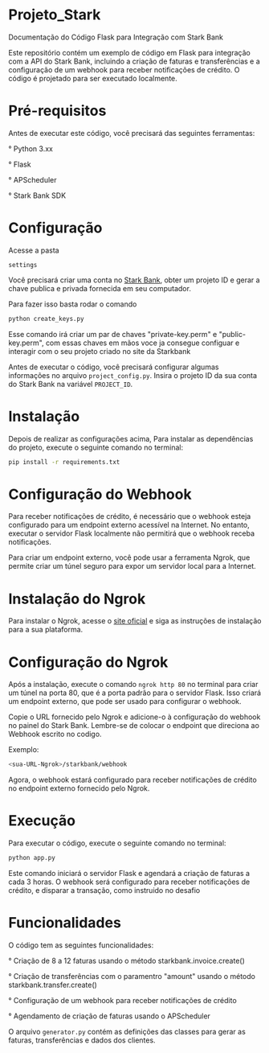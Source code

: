 # Projeto_Stark

Documentação do Código Flask para Integração com Stark Bank

Este repositório contém um exemplo de código em Flask para integração com a API do Stark Bank, incluindo a criação de faturas e transferências e a configuração de um webhook para receber notificações de crédito. O código é projetado para ser executado localmente.

# Pré-requisitos
Antes de executar este código, você precisará das seguintes ferramentas:

° Python 3.xx

° Flask

° APScheduler

° Stark Bank SDK

# Configuração

Acesse a pasta

`settings`

Você precisará criar uma conta no [Stark Bank](https://starkbank.com/), obter um projeto ID e gerar a chave publica e privada fornecida em seu computador.

Para fazer isso basta rodar o comando 

```bash
python create_keys.py
```

Esse comando irá criar um par de chaves "private-key.perm" e "public-key.perm", com essas chaves em mãos voce ja consegue configuar e interagir com o seu projeto criado no site da Starkbank

Antes de executar o código, você precisará configurar algumas informações no arquivo `project_config.py`. Insira o projeto ID da sua conta do Stark Bank na variável `PROJECT_ID`.

# Instalação

Depois de realizar as configurações acima, Para instalar as dependências do projeto, execute o seguinte comando no terminal:

```bash
pip install -r requirements.txt
```

# Configuração do Webhook
Para receber notificações de crédito, é necessário que o webhook esteja configurado para um endpoint externo acessível na Internet. No entanto, executar o servidor Flask localmente não permitirá que o webhook receba notificações.

Para criar um endpoint externo, você pode usar a ferramenta Ngrok, que permite criar um túnel seguro para expor um servidor local para a Internet.

# Instalação do Ngrok
Para instalar o Ngrok, acesse o [site oficial](https://ngrok.com/) e siga as instruções de instalação para a sua plataforma.

# Configuração do Ngrok
Após a instalação, execute o comando `ngrok http 80` no terminal para criar um túnel na porta 80, que é a porta padrão para o servidor Flask. Isso criará um endpoint externo, que pode ser usado para configurar o webhook.

Copie o URL fornecido pelo Ngrok e adicione-o à configuração do webhook no painel do Stark Bank.
Lembre-se de colocar o endpoint que direciona ao Webhook escrito no codigo.

Exemplo:

```bash
<sua-URL-Ngrok>/starkbank/webhook
```

Agora, o webhook estará configurado para receber notificações de crédito no endpoint externo fornecido pelo Ngrok.


# Execução
Para executar o código, execute o seguinte comando no terminal:

```bash
python app.py
```
Este comando iniciará o servidor Flask e agendará a criação de faturas a cada 3 horas. O webhook será configurado para receber notificações de crédito, e disparar
a transação, como instruido no desafio

# Funcionalidades
O código tem as seguintes funcionalidades:

° Criação de 8 a 12 faturas usando o método starkbank.invoice.create()

° Criação de transferências com o paramentro "amount" usando o método starkbank.transfer.create()

° Configuração de um webhook para receber notificações de crédito

° Agendamento de criação de faturas usando o APScheduler


O arquivo `generator.py` contém as definições das classes para gerar as faturas, transferências e dados dos clientes.
